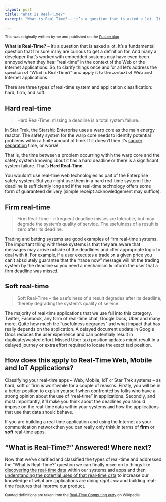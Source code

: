 ```yaml
---
layout: post
title: "What is Real-Time?"
excerpt: "What is Real-Time? – it’s a question that is asked a lot. It’s a fundamental question that I’m sure many are curious to get a definition for. In this post I'll clarify what real-time is and focus on the context of web, mobile and IoT apps."

---
```


<small>This was originally written by me and published on the [Pusher blog](https://blog.pusher.com/what-is-real-time/)</small>

**What is Real-Time?** – it’s a question that is asked a lot. It’s a fundamental question that I’m sure many are curious to get a definition for. And many a developer that’s worked with embedded systems may have even been annoyed when they hear “real-time” in the context of the Web or the Internet applications. So, to clarify things once and for all let’s address the question of “What is Real-Time?” and apply it to the context of Web and Internet applications.

There are three types of real-time system and application classification: hard, firm, and soft.

## Hard real-time

> Hard Real-Time: missing a deadline is a total system failure.

In Star Trek, the Starship Enterprise uses a warp core as the main energy reactor. The safety system for the warp core needs to identify potential problems within a finite amount of time. If it doesn’t then it’s [saucer separation](http://en.memory-alpha.org/wiki/Saucer_separation) time, or worse!

That is, the time between a problem occurring within the warp core and the safety system knowing about it has a hard deadline or there is a significant system failure. That’s **Hard Real-Time**.

You wouldn’t use real-time web technologies as part of the Enterprise safety system. But you might use them in a hard real-time system if the deadline is sufficiently long and if the real-time technology offers some form of guaranteed delivery (simple receipt acknowledgement may suffice).

## Firm real-time

> Firm Real-Time – infrequent deadline misses are tolerable, but may degrade the system’s quality of service. The usefulness of a result is zero after its deadline.

Trading and betting systems are good examples of firm real-time systems. The important thing with these systems is that they are aware that messages may arrive outside of the deadlines and offer appropriate logic to deal with it. For example, if a user executes a trade on a given price you can’t absolutely guarantee that the “trade now” message will hit the trading system by the deadline so you need a mechanism to inform the user that a firm deadline was missed.

## Soft real-time

> Soft Real-Time – the usefulness of a result degrades after its deadline, thereby degrading the system’s quality of service.

The majority of real-time applications that we use fall into this category. Twitter, Facebook, any form of real-time chat, Google Docs, Uber and many more. Quite how much the “usefulness degrades” and what impact that has really depends on the application. A delayed document update in Google Docs reduces the user experience and can potentially result in duplicate/wasted effort. Missed Uber taxi position updates might result in a delayed journey or extra effort required to locate the exact taxi position.

## How does this apply to Real-Time Web, Mobile and IoT Applications?

Classifying your real-time apps – Web, Mobile, IoT or Star Trek systems – as hard, soft or firm is worthwhile for a couple of reasons. Firstly, you will be in a better position to explain yourself when confronted by folks who have a strong opinion about the use of “real-time” in applications. Secondly, and most importantly, it’ll make you think about the deadlines you should impose on the real-time data within your systems and how the applications that use that data should behave.

If you are building a real-time application and using the Internet as your communication network then you can really only think in terms of **firm** or **soft** real-time apps.

## “What is Real-Time?” Answered! Where next?

Now that we’ve clarified and classified the types of real-time and addressed the “What is Real-Time?” question we can finally move on to things like [discovering the real-time data](http://www.leggetter.co.uk/2016/04/23/discovering-realtime-data-in-your-apps.html) within our systems and apps and then [understanding the potential uses of that real-time data](http://www.leggetter.co.uk/2016/04/24/use-cases-for-your-realtime-data.html) to increase our knowledge of what are applications are doing _right now_ and building real-time features that improve our product.

<small>Quoted definitions are taken from the [Real-Time Computing entry](https://en.wikipedia.org/wiki/Real-time_computing) on Wikipedia</small>
